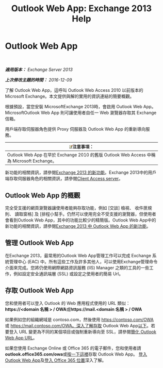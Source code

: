 ﻿---
title: 'Outlook Web App: Exchange 2013 Help'
TOCTitle: Outlook Web App
ms:assetid: 3814b665-01e8-4881-9a44-163f14789ee4
ms:mtpsurl: https://technet.microsoft.com/zh-tw/library/JJ657718(v=EXCHG.150)
ms:contentKeyID: 50472974
ms.date: 05/21/2018
mtps_version: v=EXCHG.150
ms.translationtype: MT
---

# Outlook Web App

 

_**適用版本：** Exchange Server 2013_

_**上次修改主題的時間：** 2016-12-09_

了解 Outlook Web App，這呼叫 Outlook Web Access 2010 以前版本的 Microsoft Exchange。本文提供與解的實用的資訊連結的簡要概觀。

根據預設，當您安裝 MicrosoftExchange 2013時，會啟用 Outlook Web App。MicrosoftOutlook Web App 則可讓使用者自任一 Web 瀏覽器存取其 Exchange 信箱。

用戶端存取伺服器角色提供 Proxy 伺服器及 Outlook Web App 的重新導向服務。

<table>
<thead>
<tr class="header">
<th><img src="images/Bb124558.note(EXCHG.150).gif" title="注意事項" alt="注意事項" />注意事項：</th>
</tr>
</thead>
<tbody>
<tr class="odd">
<td>Outlook Web App 在早於 Exchange 2010 的舊版 Outlook Web Access 中稱為 Microsoft Exchange。</td>
</tr>
</tbody>
</table>


新功能的相關資訊，請參閱[Exchange 2013 的新功能](what-s-new-in-exchange-2013-exchange-2013-help.md)。Exchange 2013中的用戶端存取伺服器角色的相關資訊，請參閱[Client Access server](client-access-server-exchange-2013-help.md)。

## Outlook Web App 的概觀

完全受支援的網頁瀏覽器讓使用者能夠存取功能，例如 \[交談\] 檢視、 收件匣規則、 讀取窗格\] 及 \[排程小幫手。仍然可以使用完全不受支援的瀏覽器，但使用者會看到Outlook Web App，其中的功能比較少的精簡版。Outlook Web App中的新功能的相關資訊，請參閱[Exchange 2013 中 Outlook Web App 的新功能](what-s-new-for-outlook-web-app-in-exchange-2013-exchange-2013-help.md)。

## 管理 Outlook Web App

在Exchange 2013，最常用的Outlook Web App管理工作可以完成 Exchange 系統管理中心 (EAC) 中。所有這些工作及許多其他人，可以使用Exchange管理命令介面來完成。您將仍使用網際網路資訊服務 (IIS) Manager 之類的工具的一些工作，例如設定安全通訊端層 (SSL) 或設定之使用者的簡易 Url。

## 存取 Outlook Web App

您和使用者可以登入 Outlook 的 Web 應用程式使用的 URL 類似： **https://\<domain 名稱 \> / OWA**或**https://mail.\<domain 名稱 \> / OWA**

如果例如您的組織網域是 contoso.com，然後使用 https://contoso.com/OWA 或 https://mail.contoso.com/OWA。深入了解存取 Outlook Web App[以下](https://support.microsoft.com/en-us/kb/2897680)。若要登入 URL 變更為不同的某個項目或強制重新導向至 SSL，請參閱[簡化 Outlook Web App URL](simplify-the-outlook-web-app-url-exchange-2013-help.md)。

如果您使用 Exchange Online 或 Office 365 的電子郵件，您和使用者請**outlook.office365.com/owa**或[按一下這裡](http://go.microsoft.com/fwlink/p/?linkid=402333)存取 Outlook Web App。 [登入 Outlook Web App](http://go.microsoft.com/fwlink/p/?linkid=511341)及[登入 Office 365 位置](http://go.microsoft.com/fwlink/p/?linkid=522691)深入了解。

